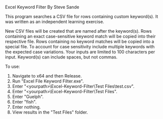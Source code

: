 Excel Keyword Filter
By Steve Sande

This program searches a CSV file for rows containing custom keyword(s).
It was written as an independent learning exercise.

New CSV files will be created that are named after the keyword(s).
Rows containing an exact case-sensitive keyword match will be copied into their respective file.
Rows containing no keyword matches will be copied into a special file.
To account for case sensitivity include multiple keywords with the expected case variations.
Your inputs are limited to 100 characters per input.
Keyword(s) can include spaces, but not commas.

To use:
1. Navigate to x64 and then Release.
2. Run "Excel File Keyword Filter.exe".
3. Enter "&#60;yourpath&#62;\Excel-Keyword-Filter\Test Files\test.csv".
4. Enter "&#60;yourpath&#62;\Excel-Keyword-Filter\Test Files".
5. Enter "Guelph".
6. Enter "fish".
7. Enter nothing.
8. View results in the "Test Files" folder.